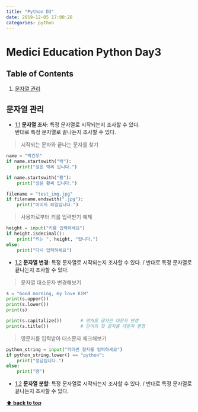 ```yaml
---
title: "Python D3"
date: 2019-12-05 17:00:28
categories: python
---
```


# Medici Education Python Day3

## Table of Contents
  1. [문자열 관리](#char-admin)
  
## 문자열 관리

<a name="char--invest"></a><a name="1.1"></a>
  - [1.1](#char--invest) **문자열 조사**: 특정 문자열로 시작되는지 조사할 수 있다.  
                                          반대로 특정 문자열로 끝나는지 조사할 수 있다.  

> 시작되는 문자와 끝나는 문자를 찾기
```python
name = "박건우"
if name.startswith("박"):
    print("성은 박씨 입니다.")

if name.startswith("황"):
    print("성은 황씨 입니다.")

filename = "test_img.jpg"
if filename.endswith(".jpg"):
    print("이미지 파일입니다.")
```

> 사용자로부터 키를 입력받기 예제
```python
height = input("키를 입력하세요")
if height.isdecimal():
    print("키는 ", height, "입니다.")
else:
    print("다시 입력하세요")
```

<a name="char--change"></a><a name="1.2"></a>
  - [1.2](#char--change) **문자열 변경**: 특정 문자열로 시작되는지 조사할 수 있다. / 반대로 특정 문자열로 끝나는지 조사할 수 있다.

> 문자열 대소문자 변경해보기
```python
s = "Good morning, my love KIM"
print(s.upper())
print(s.lower())
print(s)

print(s.capitalize())       # 맨처음 글자만 대문자 변경
print(s.title())            # 단어의 첫 글자를 대문자 변경
```

> 영문자를 입력받아 대소문자 체크해보기
```python
python_string = input("파이썬 철자를 입력하세요")
if python_string.lower() == "python":
    print("정답입니다.")
else:
    print("땡")
```

<a name="char--split"></a><a name="1.3"></a>
  - [1.2](#char--split) **문자열 분할**: 특정 문자열로 시작되는지 조사할 수 있다. / 반대로 특정 문자열로 끝나는지 조사할 수 있다.


**[⬆ back to top](#table-of-contents)**
